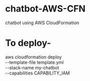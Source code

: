 # chatbot-AWS-CFN
chatbot using AWS CloudFormation

# To deploy-
aws cloudformation deploy \
  --template-file template.yml \
  --stack-name my-chatbot \
  --capabilities CAPABILITY_IAM